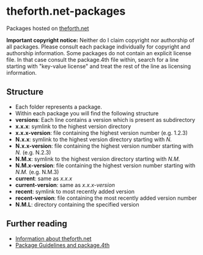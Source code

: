 # theforth.net-packages
Packages hosted on [theforth.net](https://theforth.net)

**Important copyright notice:**
Neither do I claim copyright nor authorship of all packages.
Please consult each package individually for copyright and authorship information.
Some packages do not contain an explicit license file. In that case consult the package.4th file within,
search for a line starting with "key-value license" and treat the rest of the line as licensing information.

## Structure
- Each folder represents a package.
- Within each package you will find the following structure
 - **versions**: Each line contains a version which is present as subdirectory
 - **x.x.x**: symlink to the highest version directory
 - **x.x.x-version**: file containing the highest version number (e.g. 1.2.3)
 - **N.x.x**: symlink to the highest version directory starting with *N.*
 - **N.x.x-version**: file containing the highest version number starting with *N.* (e.g. N.2.3)
 - **N.M.x**: symlink to the highest version directory starting with *N.M.*
 - **N.M.x-version**: file containing the highest version number starting with *N.M.* (e.g. N.M.3)
 - **current**: same as *x.x.x*
 - **current-version**: same as *x.x.x-version*
 - **recent**: symlink to most recently added version
 - **recent-version**: file containing the most recently added version number
 - **N.M.L**: directory containing the specified version
 
## Further reading
- [Information about theforth.net](https://theforth.net)
- [Package Guidelines and package.4th](https://theforth.net/guidelines)
